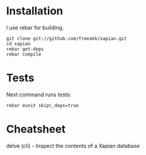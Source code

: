 

Installation
============

I use rebar for building.

```
git clone git://github.com/freeakk/xapian.git
cd xapian
rebar get-deps
rebar compile
```


Tests
=====

Next command runs tests:

```
rebar eunit skip\_deps=true
```


Cheatsheet
==========

delve (cli) - Inspect the contents of a Xapian database
